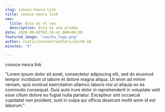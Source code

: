 ```yaml
---
slug: conoce-neura-link
title: conoce neura link
seo:
  title: Esto es el seo
  description: Esta es una prueba
date: 2020-09-03T03:18:41.000+00:00
featured_image: "/wicho_logo.png"
author: static/content/authors/w1ch0.md
minutes: "5"

---
```

conoce neura link

"Lorem ipsum dolor sit amet, consectetur adipiscing elit, sed do eiusmod tempor incididunt ut labore et dolore magna aliqua. Ut enim ad minim veniam, quis nostrud exercitation ullamco laboris nisi ut aliquip ex ea commodo consequat. Duis aute irure dolor in reprehenderit in voluptate velit esse cillum dolore eu fugiat nulla pariatur. Excepteur sint occaecat cupidatat non proident, sunt in culpa qui officia deserunt mollit anim id est laborum."